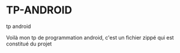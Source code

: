 # TP-ANDROID
tp android

Voilà mon tp de programmation android, c'est un fichier zippé qui est constitué du projet
